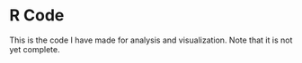 # R Code
This is the code I have made for analysis and visualization. Note that it is not yet complete.
